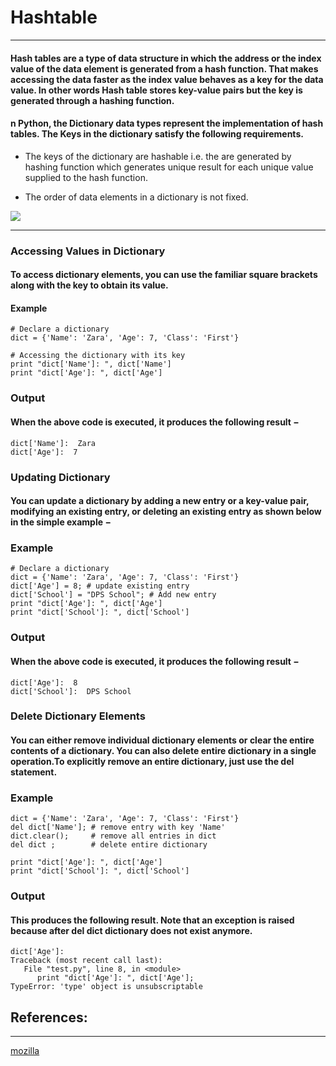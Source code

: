 #  Hashtable
---
#### Hash tables are a type of data structure in which the address or the index value of the data element is generated from a hash function. That makes accessing the data faster as the index value behaves as a key for the data value. In other words Hash table stores key-value pairs but the key is generated through a hashing function.

#### n Python, the Dictionary data types represent the implementation of hash tables. The Keys in the dictionary satisfy the following requirements.

- The keys of the dictionary are hashable i.e. the are generated by hashing function which generates unique result for each unique value supplied to the hash function.

- The order of data elements in a dictionary is not fixed.

![](https://miro.medium.com/max/968/1*DMk42PdjZOSHPyqynP1M-Q.png)

---
### Accessing Values in Dictionary

#### To access dictionary elements, you can use the familiar square brackets along with the key to obtain its value.
#### Example
```
# Declare a dictionary 
dict = {'Name': 'Zara', 'Age': 7, 'Class': 'First'}

# Accessing the dictionary with its key
print "dict['Name']: ", dict['Name']
print "dict['Age']: ", dict['Age']
```
### Output

#### When the above code is executed, it produces the following result −
```
dict['Name']:  Zara
dict['Age']:  7
```

### Updating Dictionary

#### You can update a dictionary by adding a new entry or a key-value pair, modifying an existing entry, or deleting an existing entry as shown below in the simple example −
### Example
```
# Declare a dictionary
dict = {'Name': 'Zara', 'Age': 7, 'Class': 'First'}
dict['Age'] = 8; # update existing entry
dict['School'] = "DPS School"; # Add new entry
print "dict['Age']: ", dict['Age']
print "dict['School']: ", dict['School']
```
### Output

#### When the above code is executed, it produces the following result −
```
dict['Age']:  8
dict['School']:  DPS School
```

### Delete Dictionary Elements

#### You can either remove individual dictionary elements or clear the entire contents of a dictionary. You can also delete entire dictionary in a single operation.To explicitly remove an entire dictionary, just use the del statement.
### Example
```
dict = {'Name': 'Zara', 'Age': 7, 'Class': 'First'}
del dict['Name']; # remove entry with key 'Name'
dict.clear();     # remove all entries in dict
del dict ;        # delete entire dictionary

print "dict['Age']: ", dict['Age']
print "dict['School']: ", dict['School']
```
### Output

#### This produces the following result. Note that an exception is raised because after del dict dictionary does not exist anymore.
```
dict['Age']:
Traceback (most recent call last):
   File "test.py", line 8, in <module>
      print "dict['Age']: ", dict['Age'];
TypeError: 'type' object is unsubscriptable
```


## References:
---

[mozilla](https://developer.mozilla.org/)


    
